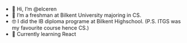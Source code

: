 - 👋 Hi, I’m @elceren
- 🌱 I’m a freshman at Bilkent University majoring in CS. 
- 🤓 I did the IB diploma programe at Bilkent Highschool. (P.S. ITGS was my favourite course hence CS.)
- 👾 Currently learning React 

<!---
elceren/elceren is a ✨ special ✨ repository because its `README.md` (this file) appears on your GitHub profile.
You can click the Preview link to take a look at your changes.
--->
